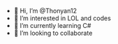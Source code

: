 - 👋 Hi, I’m @Thonyan12
- 👀 I’m interested in LOL and codes
- 🌱 I’m currently learning C#
- 💞️ I’m looking to collaborate 



